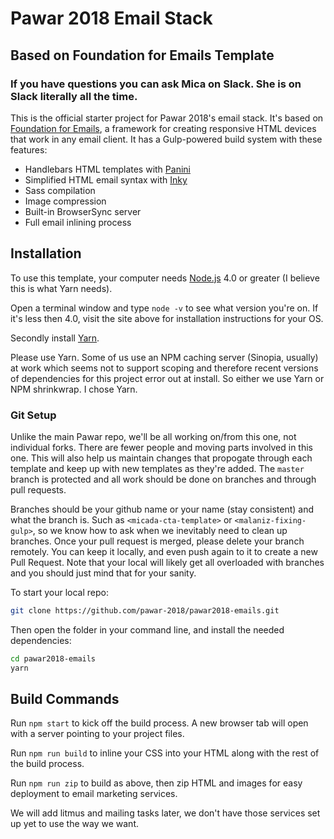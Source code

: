 # Pawar 2018 Email Stack
## Based on Foundation for Emails Template

### If you have questions you can ask Mica on Slack. She is on Slack literally all the time.

This is the official starter project for Pawar 2018's email stack. It's based on [Foundation for Emails](http://foundation.zurb.com/emails), a framework for creating responsive HTML devices that work in any email client. It has a Gulp-powered build system with these features:

- Handlebars HTML templates with [Panini](http://github.com/zurb/panini)
- Simplified HTML email syntax with [Inky](http://github.com/zurb/inky)
- Sass compilation
- Image compression
- Built-in BrowserSync server
- Full email inlining process

## Installation

To use this template, your computer needs [Node.js](https://nodejs.org/en/) 4.0 or greater (I believe this is what Yarn needs).

Open a terminal window and type `node -v` to see what version you're on. If it's less then 4.0, visit the site above for installation instructions for your OS.

Secondly install [Yarn](https://yarnpkg.com/en/docs/install).

Please use Yarn. Some of us use an NPM caching server (Sinopia, usually) at work which seems not to support scoping and therefore recent versions of dependencies for this project error out at install. So either we use Yarn or NPM shrinkwrap. I chose Yarn.

### Git Setup

Unlike the main Pawar repo, we'll be all working on/from this one, not individual forks. There are fewer people and moving parts involved in this one. This will also help us maintain changes that propogate through each template and keep up with new templates as they're added. The `master` branch is protected and all work should be done on branches and through pull requests.

Branches should be your github name or your name (stay consistent) and what the branch is. Such as `<micada-cta-template>` or `<malaniz-fixing-gulp>`, so we know how to ask when we inevitably need to clean up branches. Once your pull request is merged, please delete your branch remotely. You can keep it locally, and even push again to it to create a new Pull Request. Note that your local will likely get all overloaded with branches and you should just mind that for your sanity.

To start your local repo:

```bash
git clone https://github.com/pawar-2018/pawar2018-emails.git
```

Then open the folder in your command line, and install the needed dependencies:

```bash
cd pawar2018-emails
yarn
```

## Build Commands

Run `npm start` to kick off the build process. A new browser tab will open with a server pointing to your project files.

Run `npm run build` to inline your CSS into your HTML along with the rest of the build process.

Run `npm run zip` to build as above, then zip HTML and images for easy deployment to email marketing services.

We will add litmus and mailing tasks later, we don't have those services set up yet to use the way we want.